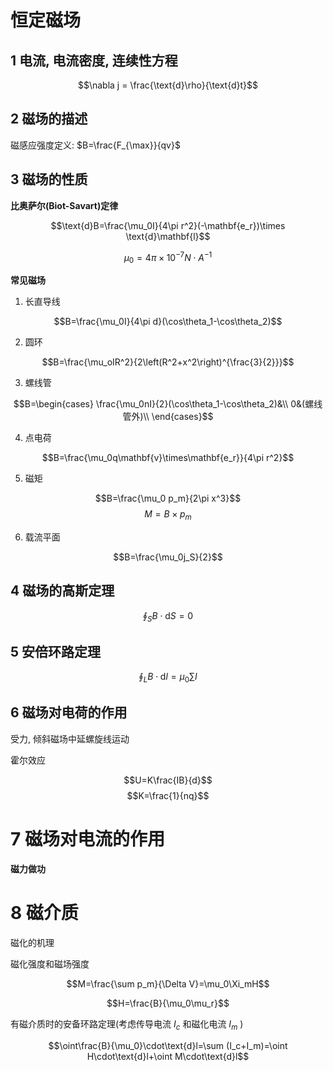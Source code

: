 # 恒定磁场

## 1 电流, 电流密度, 连续性方程

$$\nabla j = \frac{\text{d}\rho}{\text{d}t}$$

## 2 磁场的描述

磁感应强度定义: $B=\frac{F_{\max}}{qv}$

## 3 磁场的性质

**比奥萨尔(Biot-Savart)定律**

$$\text{d}B=\frac{\mu_0I}{4\pi r^2}(-\mathbf{e_r})\times \text{d}\mathbf{l}$$

$$\mu_0=4\pi\times10^{-7}N\cdot A^{-1}$$

**常见磁场**

1. 长直导线

$$B=\frac{\mu_0I}{4\pi d}(\cos\theta_1-\cos\theta_2)$$

2. 圆环

$$B=\frac{\mu_oIR^2}{2\left(R^2+x^2\right)^{\frac{3}{2}}}$$

3. 螺线管

$$B=\begin{cases}
    \frac{\mu_0nI}{2}(\cos\theta_1-\cos\theta_2)&\\
    0&(螺线管外)\\
\end{cases}$$

4. 点电荷

$$B=\frac{\mu_0q\mathbf{v}\times\mathbf{e_r}}{4\pi r^2}$$

5. 磁矩

$$B=\frac{\mu_0 p_m}{2\pi x^3}$$
$$M=B\times p_m$$

6. 载流平面

$$B=\frac{\mu_0j_S}{2}$$

## 4 磁场的高斯定理

$$\oint_S B\cdot \text{d}S=0$$

## 5 安倍环路定理

$$\oint_L B\cdot\text{d}l=\mu_0\sum I$$

## 6 磁场对电荷的作用

受力, 倾斜磁场中延螺旋线运动

霍尔效应

$$U=K\frac{IB}{d}$$
$$K=\frac{1}{nq}$$

# 7 磁场对电流的作用

**磁力做功**

# 8 磁介质

磁化的机理

磁化强度和磁场强度

$$M=\frac{\sum p_m}{\Delta V}=\mu_0\Xi_mH$$

$$H=\frac{B}{\mu_0\mu_r}$$

有磁介质时的安备环路定理(考虑传导电流 $I_c$ 和磁化电流 $I_m$ )

$$\oint\frac{B}{\mu_0}\cdot\text{d}l=\sum (I_c+I_m)=\oint H\cdot\text{d}l+\oint M\cdot\text{d}l$$